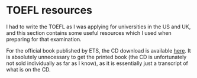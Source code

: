 # TOEFL resources

I had to write the TOEFL as I was applying for universities in the US and UK, and this section contains some useful resources which I used when preparing for that examination.

For the official book published by ETS, the CD download is available [here](https://universityofstandrews907-my.sharepoint.com/:u:/g/personal/dm282_st-andrews_ac_uk/ETRZnFES-_FDqr08DBSVc3gB93mcDh1PIxDl9BKiCNgEwA?e=5aqir0). It is absolutely unnecessary to get the printed book (the CD is unfortunately not sold individually as far as I know), as it is essentially just a transcript of what is on the CD.
